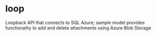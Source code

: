 # loop
Loopback API that connects to SQL Azure; sample model provides functionality to add and delete attachments using Azure Blob Storage

